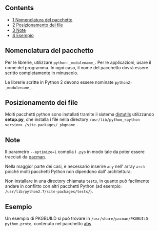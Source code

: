 ## Contents

*   [1 Nomenclatura del pacchetto](#Nomenclatura_del_pacchetto)
*   [2 Posizionamento dei file](#Posizionamento_dei_file)
*   [3 Note](#Note)
*   [4 Esempio](#Esempio)

## Nomenclatura del pacchetto

Per le librerie, utilizzare `python-_modulename_`. Per le applicazioni, usare il nome del programma. In ogni caso, il nome del pacchetto dovrà essere scritto completamente in minuscolo.

Le librerie scritte in Python 2 devono essere nominate `python2-_modulename_`.

## Posizionamento dei file

Molti pacchetti python sono installati tramite il sistema [distutils](http://docs.python.org/library/distutils.html) utilizzando **setup.py**, che installa i file nella directory `/usr/lib/python_<python version>_/site-packages/_pkgname_`.

## Note

Il parametro `--optimize=1` compila i `.pyo` in modo tale da poter essere tracciati da [pacman](/index.php/Pacman "Pacman").

Nella maggior parte dei casi, è necessario inserire `any` nell' array `arch` poichè molti pacchetti Python non dipendono dall' architettura.

Non installare in una directory chiamata `tests`, in quanto può facilmente andare in conflitto con altri pacchetti Python (ad esempio: `/usr/lib/python2.7/site-packages/tests/`).

## Esempio

Un esempio di PKGBUILD si può trovare in `/usr/share/pacman/PKGBUILD-python.proto`, contenuto nel pacchetto [abs](https://www.archlinux.org/packages/?name=abs)